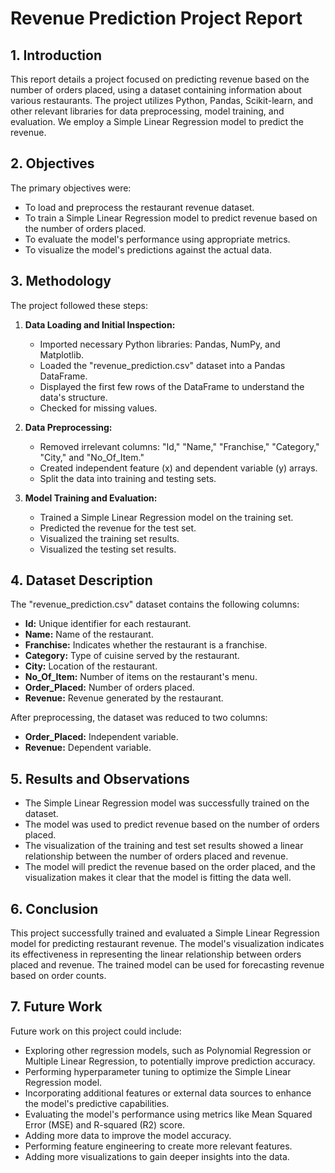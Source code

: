 # Revenue Prediction Project Report

## 1. Introduction

This report details a project focused on predicting revenue based on the number of orders placed, using a dataset containing information about various restaurants. The project utilizes Python, Pandas, Scikit-learn, and other relevant libraries for data preprocessing, model training, and evaluation. We employ a Simple Linear Regression model to predict the revenue.

## 2. Objectives

The primary objectives were:

* To load and preprocess the restaurant revenue dataset.
* To train a Simple Linear Regression model to predict revenue based on the number of orders placed.
* To evaluate the model's performance using appropriate metrics.
* To visualize the model's predictions against the actual data.

## 3. Methodology

The project followed these steps:

1.  **Data Loading and Initial Inspection:**
    * Imported necessary Python libraries: Pandas, NumPy, and Matplotlib.
    * Loaded the "revenue\_prediction.csv" dataset into a Pandas DataFrame.
    * Displayed the first few rows of the DataFrame to understand the data's structure.
    * Checked for missing values.

2.  **Data Preprocessing:**
    * Removed irrelevant columns: "Id," "Name," "Franchise," "Category," "City," and "No\_Of\_Item."
    * Created independent feature (x) and dependent variable (y) arrays.
    * Split the data into training and testing sets.

3.  **Model Training and Evaluation:**
    * Trained a Simple Linear Regression model on the training set.
    * Predicted the revenue for the test set.
    * Visualized the training set results.
    * Visualized the testing set results.

## 4. Dataset Description

The "revenue\_prediction.csv" dataset contains the following columns:

* **Id:** Unique identifier for each restaurant.
* **Name:** Name of the restaurant.
* **Franchise:** Indicates whether the restaurant is a franchise.
* **Category:** Type of cuisine served by the restaurant.
* **City:** Location of the restaurant.
* **No\_Of\_Item:** Number of items on the restaurant's menu.
* **Order\_Placed:** Number of orders placed.
* **Revenue:** Revenue generated by the restaurant.

After preprocessing, the dataset was reduced to two columns:

* **Order\_Placed:** Independent variable.
* **Revenue:** Dependent variable.

## 5. Results and Observations

* The Simple Linear Regression model was successfully trained on the dataset.
* The model was used to predict revenue based on the number of orders placed.
* The visualization of the training and test set results showed a linear relationship between the number of orders placed and revenue.
* The model will predict the revenue based on the order placed, and the visualization makes it clear that the model is fitting the data well.

## 6. Conclusion

This project successfully trained and evaluated a Simple Linear Regression model for predicting restaurant revenue. The model's visualization indicates its effectiveness in representing the linear relationship between orders placed and revenue. The trained model can be used for forecasting revenue based on order counts.

## 7. Future Work

Future work on this project could include:

* Exploring other regression models, such as Polynomial Regression or Multiple Linear Regression, to potentially improve prediction accuracy.
* Performing hyperparameter tuning to optimize the Simple Linear Regression model.
* Incorporating additional features or external data sources to enhance the model's predictive capabilities.
* Evaluating the model's performance using metrics like Mean Squared Error (MSE) and R-squared (R2) score.
* Adding more data to improve the model accuracy.
* Performing feature engineering to create more relevant features.
* Adding more visualizations to gain deeper insights into the data.
